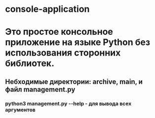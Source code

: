 # console-application
# Это простое консольное приложение на языке Python без использования сторонних библиотек.
## Небходимые директории: archive, main, и файл management.py
### python3 management.py --help - для вывода всех аргументов
